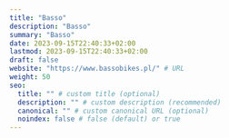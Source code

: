 ```yaml
---
title: "Basso"
description: "Basso"
summary: "Basso"
date: 2023-09-15T22:40:33+02:00
lastmod: 2023-09-15T22:40:33+02:00
draft: false
website: "https://www.bassobikes.pl/" # URL
weight: 50
seo:
  title: "" # custom title (optional)
  description: "" # custom description (recommended)
  canonical: "" # custom canonical URL (optional)
  noindex: false # false (default) or true
---
```

